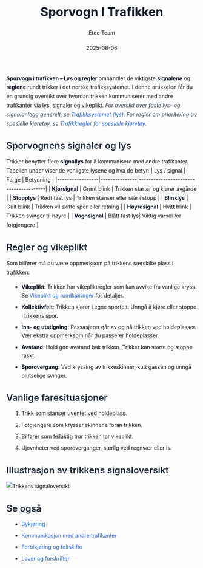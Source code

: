 ﻿---
title: "Sporvogn I Trafikken"
date: 2025-08-06
draft: false
author: "Eteo Team"
description: "Guide to Sporvogn I Trafikken for Norwegian driving theory exam."
categories: ["Driving Theory"]
tags: ["driving", "theory", "safety"]
featured_image: "/blog/sporvogn-i-trafikken/sporvogn-i-trafikken-image.svg"
---
<style>
/* Base text styling */
.article-content {
  font-family: 'Inter', -apple-system, BlinkMacSystemFont, 'Segoe UI', Roboto, Oxygen, Ubuntu, Cantarell, 'Open Sans', 'Helvetica Neue', sans-serif;
  line-height: 1.6;
  color: #1f2937;
  font-size: 16px;
}
/* Headers */
h1 {
  font-size: 2rem;
  font-weight: 700;
  margin: 2rem 0 1.5rem;
  color: #111827;
}
h2 {
  font-size: 1.5rem;
  font-weight: 600;
  margin: 2rem 0 1rem;
  color: #1f2937;
}
h3 {
  font-size: 1.25rem;
  font-weight: 600;
  margin: 1.5rem 0 0.75rem;
  color: #374151;
}
/* Paragraphs */
p {
  margin: 1rem 0;
  line-height: 1.7;
}
/* Lists */
ul, ol {
  margin: 1rem 0 1rem 1.5rem;
  padding-left: 1rem;
}
li {
  margin-bottom: 0.5rem;
  line-height: 1.6;
}
/* Bold and emphasis text */
strong, b {
  font-weight: 700 !important;
  color: #111827;
}
em, i {
  font-style: italic;
  color: #374151;
}
strong em, b i, em strong, i b {
  font-weight: 700 !important;
  font-style: italic;
  color: #111827;
}
/* Links */
a {
  color: #2563eb;
  text-decoration: none;
  transition: color 0.2s ease;
}
a:hover {
  color: #1d4ed8;
  text-decoration: underline;
}
/* Code blocks */
pre, code {
  font-family: 'SFMono-Regular', Consolas, 'Liberation Mono', Menlo, monospace;
  background-color: #f3f4f6;
  border-radius: 0.375rem;
  font-size: 0.875em;
}
pre {
  padding: 1rem;
  overflow-x: auto;
  margin: 1rem 0;
}
code {
  padding: 0.2em 0.4em;
}
/* Blockquotes */
blockquote {
  border-left: 4px solid #e5e7eb;
  margin: 1.5rem 0;
  padding: 0.75rem 1rem 0.75rem 1.5rem;
  background-color: #f9fafb;
  color: #4b5563;
  font-style: italic;
}
/* Tables */
table {
  margin: 1.5rem auto !important;
  border-collapse: collapse !important;
  width: 100% !important;
  max-width: 100%;
  box-shadow: 0 1px 3px rgba(0,0,0,0.1) !important;
  border-radius: 0.5rem !important;
  overflow: hidden !important;
  border: 1px solid #e5e7eb !important;
  display: table !important;
}
th, td {
  padding: 0.75rem 1.25rem !important;
  text-align: left !important;
  border: 1px solid #e5e7eb !important;
  vertical-align: top;
}
th {
  background-color: #f9fafb !important;
  font-weight: 600 !important;
  color: #111827 !important;
  text-transform: uppercase !important;
  font-size: 0.75rem !important;
  letter-spacing: 0.05em !important;
}
tr:nth-child(even) {
  background-color: #f9fafb !important;
}
tr:hover {
  background-color: #f3f4f6 !important;
}
/* Responsive adjustments */
@media (max-width: 768px) {
  .article-content {
    font-size: 15px;
  }
  h1 { font-size: 1.75rem; }
  h2 { font-size: 1.375rem; }
  h3 { font-size: 1.125rem; }
  table {
    display: block !important;
    overflow-x: auto !important;
    -webkit-overflow-scrolling: touch;
  }
}
</style>
**Sporvogn i trafikken – Lys og regler** omhandler de viktigste **signalene** og **reglene** rundt trikker i det norske trafikksystemet. I denne artikkelen får du en grundig oversikt over hvordan trikken kommuniserer med andre trafikanter via lys, signaler og vikeplikt.
*For oversikt over faste lys- og signalanlegg generelt, se [Trafikksystemet (lys)](/blogs/teori/trafikksystemet-lys "Trafikksystemet (lys) - Trafikklys og signalanlegg").*
*For regler om prioritering av spesielle kjøretøy, se [Trafikkregler for spesielle kjøretøy](/blogs/teori/trafikkregler-for-spesielle-kjoretoy "Trafikkregler for spesielle kjøretøy - Prioritering og vikeplikt").*
## Sporvognens signaler og lys
Trikker benytter flere **signallys** for å kommunisere med andre trafikanter. Tabellen under viser de vanligste lysene og hva de betyr:
| Lys / signal    | Farge         | Betydning                             |
|-----------------|---------------|---------------------------------------|
| **Kjørsignal**  | Grønt blink   | Trikken starter og kjører avgårde     |
| **Stopplys**    | Rødt fast lys | Trikken stanser eller står i stopp    |
| **Blinklys**    | Gult blink    | Trikken vil skifte spor eller retning |
| **Høyresignal** | Hvitt blink  | Trikken svinger til høyre             |
| **Vognsignal**  | Blått fast lys| Viktig varsel for fotgjengere        |
## Regler og vikeplikt
Som bilfører må du være oppmerksom på trikkens særskilte plass i trafikken:
* **Vikeplikt**: Trikken har vikepliktregler som kan avvike fra vanlige kryss. Se [Vikeplikt og rundkjøringer](/blogs/teori/vikeplikt-og-rundkjøringer "Vikeplikt og rundkjøringer - Høyreregel og rundkjøringer") for detaljer.
* **Kollektivfelt**: Trikken kjører i egne sporfelt. Unngå å kjøre eller stoppe i trikkens spor.
* **Inn- og utstigning**: Passasjerer går av og på trikken ved holdeplasser. Vær ekstra oppmerksom når du passerer holdeplasser.
* **Avstand**: Hold god avstand bak trikken. Trikker kan starte og stoppe raskt.
* **Sporovergang**: Ved kryssing av trikkeskinner, kutt gassen og unngå plutselige svinger.
## Vanlige faresituasjoner
1. Trikk som stanser uventet ved holdeplass.
2. Fotgjengere som krysser skinnene foran trikken.
3. Bilfører som feilaktig tror trikken tar vikeplikt.
4. Ujevnheter ved sporoverganger, særlig ved regnvær eller is.
## Illustrasjon av trikkens signaloversikt
![Trikkens signaloversikt](/blog/sporvogn-i-trafikken/sporvogn-i-trafikken-overview.svg)
## Se også
* [Bykjøring](/blogs/teori/bykjoring "Bykjøring - Viktige regler i urbane områder")
* [Kommunikasjon med andre trafikanter](/blogs/teori/kommunikasjon-med-andre-trafikanter "Kommunikasjon med andre trafikanter - Hvordan signalisere tydelig")
* [Forbikjøring og feltskifte](/blogs/teori/forbikjoring-og-feltskifte "Forbikjøring og feltskifte - Guide til trygg forbikjøring")
* [Lover og forskrifter](/blogs/teori/lover-og-forskrifter "Lover og forskrifter - Oversikt over norske trafikklover og forskrifter")